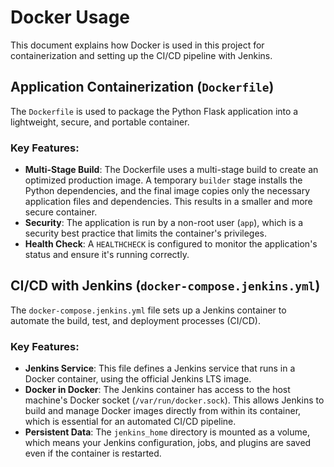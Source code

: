 # Docker Usage

This document explains how Docker is used in this project for containerization and setting up the CI/CD pipeline with Jenkins.

## Application Containerization (`Dockerfile`)

The `Dockerfile` is used to package the Python Flask application into a lightweight, secure, and portable container.

### Key Features:

*   **Multi-Stage Build**: The Dockerfile uses a multi-stage build to create an optimized production image. A temporary `builder` stage installs the Python dependencies, and the final image copies only the necessary application files and dependencies. This results in a smaller and more secure container.
*   **Security**: The application is run by a non-root user (`app`), which is a security best practice that limits the container's privileges.
*   **Health Check**: A `HEALTHCHECK` is configured to monitor the application's status and ensure it's running correctly.

## CI/CD with Jenkins (`docker-compose.jenkins.yml`)

The `docker-compose.jenkins.yml` file sets up a Jenkins container to automate the build, test, and deployment processes (CI/CD).

### Key Features:

*   **Jenkins Service**: This file defines a Jenkins service that runs in a Docker container, using the official Jenkins LTS image.
*   **Docker in Docker**: The Jenkins container has access to the host machine's Docker socket (`/var/run/docker.sock`). This allows Jenkins to build and manage Docker images directly from within its container, which is essential for an automated CI/CD pipeline.
*   **Persistent Data**: The `jenkins_home` directory is mounted as a volume, which means your Jenkins configuration, jobs, and plugins are saved even if the container is restarted.

